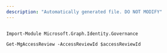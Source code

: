 ```yaml
---
description: "Automatically generated file. DO NOT MODIFY"
---
```


```powershellv1

Import-Module Microsoft.Graph.Identity.Governance

Get-MgAccessReview -AccessReviewId $accessReviewId

```